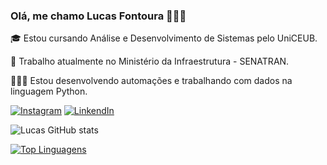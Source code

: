 ### Olá, me chamo Lucas Fontoura 👋🏻😊

🎓 Estou cursando Análise e Desenvolvimento de Sistemas pelo UniCEUB.

🏢 Trabalho atualmente no Ministério da Infraestrutura - SENATRAN.

👨🏼‍💻 Estou desenvolvendo automações e trabalhando com dados na linguagem Python.



[![Instagram](https://img.shields.io/badge/Instagram-E4405F?style=for-the-badge&logo=instagram&logoColor=white)](https://www.instagram.com/f0nt0ur4/)
[![LinkendIn](https://img.shields.io/badge/LinkedIn-0077B5?style=for-the-badge&logo=linkedin&logoColor=white)](https://www.linkedin.com/in/lucas-fontoura-706a45212/)



![Lucas GitHub stats](https://github-readme-stats.vercel.app/api?username=DevLucasFontoura&show_icons=true&theme=radical)


[![Top Linguagens](https://github-readme-stats.vercel.app/api/top-langs/?username=DevLucasFontoura&layout=compact)](https://github.com/DevLucasFontoura/github-readme-stats)
